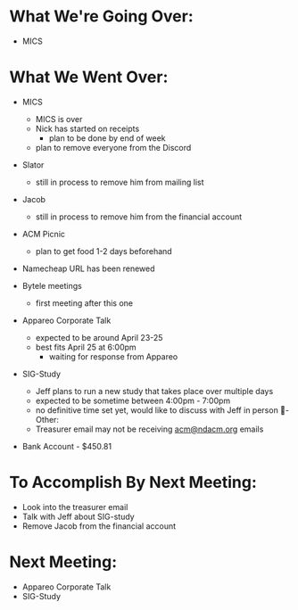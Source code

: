 # What We're Going Over:- MICS# What We Went Over:  - MICS	- MICS is over	- Nick has started on receipts		- plan to be done by end of week	- plan to remove everyone from the Discord- Slator 	- still in process to remove him from mailing list- Jacob	- still in process to remove him from the financial account- ACM Picnic	- plan to get food 1-2 days beforehand- Namecheap URL has been renewed- Bytele meetings	- first meeting after this one- Appareo Corporate Talk	- expected to be around April 23-25	- best fits April 25 at 6:00pm		- waiting for response from Appareo- SIG-Study	- Jeff plans to run a new study that takes place over multiple days	- expected to be sometime between 4:00pm - 7:00pm	- no definitive time set yet, would like to discuss with Jeff in person- Other:	- Treasurer email may not be receiving acm@ndacm.org emails- Bank Account - $450.81# To Accomplish By Next Meeting:  - Look into the treasurer email- Talk with Jeff about SIG-study- Remove Jacob from the financial account# Next Meeting:- Appareo Corporate Talk- SIG-Study